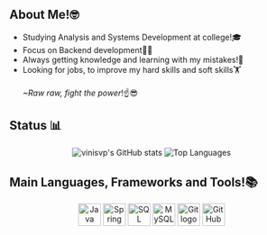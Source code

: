## About Me!🤓
* Studying Analysis and Systems Development at college!🎓
* Focus on Backend development👨‍💻
* Always getting knowledge and learning with my mistakes!🤔
* Looking for jobs, to improve my hard skills and soft skills🏋️
<br/><br/>*~Raw raw, fight the power*!☝️😎

## Status 📊
<div align="center">
  <img src="https://github-readme-stats.vercel.app/api?username=vinisvp&theme=merko" alt="vinisvp's GitHub stats" align="center">
  <img src="https://github-readme-stats.vercel.app/api/top-langs/?username=vinisvp&layout=compact&theme=merko" alt="Top Languages" align="center">
</div>

## Main Languages, Frameworks and Tools!📚
<div align="center" gap="40px">
  <img src="https://cdn.jsdelivr.net/gh/devicons/devicon/icons/java/java-original.svg" height="40" alt="Java logo" />
  <img src="https://cdn.freebiesupply.com/logos/large/2x/spring-3-logo-png-transparent.png" height="40" alt="Spring Boot logo" />
  <img src="https://img.icons8.com/?size=512&id=laYYF3dV0Iew&format=png" height="40" alt="SQL Server logo" />
  <img src="https://logospng.org/download/mysql/mysql-1024.png" height="40" alt="MySQL logo" />
  <img src="https://git-scm.com/images/logos/downloads/Git-Icon-1788C.png" height="40" alt="Git logo" />
  <img src="https://icones.pro/wp-content/uploads/2021/06/icone-github-grise.png" height="40" alt="GitHub logo" />
</div>
